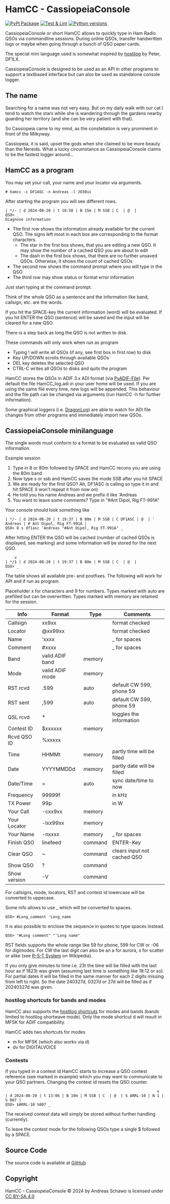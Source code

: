 HamCC - CassiopeiaConsole
=========================

[![PyPI Package](https://img.shields.io/pypi/v/hamcc?color=%2334D058&label=PyPI%20Package)](https://pypi.org/project/hamcc)
[![Test & Lint](https://github.com/gitandy/HamCC/actions/workflows/python-test.yml/badge.svg)](https://github.com/gitandy/HamCC/actions/workflows/python-test.yml)
[![Python versions](https://img.shields.io/pypi/pyversions/hamcc.svg?color=%2334D058&label=Python)](https://pypi.org/project/hamcc)

CassiopeiaConsole or short HamCC allows to quickly type in Ham Radio QSOs via commandline sessions.
During online QSOs, transfer handwritten logs or maybe when going through a bunch of QSO paper cards.

The special mini language used is somewhat inspired by [hostilog](https://df1lx.darc.de/hosti-logger/) by Peter, DF1LX.

CassiopeiaConsole is designed to be used as an API in other programs to support a textbased interface 
but can also be used as standalone console logger.

The name
--------
Searching for a name was not very easy. But on my daily walk with our cat I tend to watch the stars while she 
is wandering through the gardens nearby guarding her territory (and she can be very patient with that).

So Cassiopeia came to my mind, as the constellation is very prominent in front of the Milkyway.

Cassiopeia, it is said, upset the gods when she claimed to be more beauty than the Nereids.
What a lucky circumstance as CassiopeiaConsole claims to be the fastest logger around...

HamCC as a program
--------------------
You may set your call, your name and your locator via arguments.

    # hamcc -c DF1ASC -n Andreas -l JO30ui

After starting the program you will see different rows.

    | */- | d 2024-08-20 | t 18:58 | B 15m | M SSB | C  | @  |
    QSO> _ 
    Diagnose information

- The first row shows the information already available for the current QSO. 
  The signs left most in each box are corresponding to the format characters.
  - The star in the first box shows, that you are editing a new QSO. 
    It may show the number of a cached QSO you are about to edit
  - The dash in the first box shows, that there are no further unsaved QSOs. 
    Otherwise, it shows the count of cached QSOs
- The second row shows the command prompt where you will type in the QSO
- The third row may show status or format error information

Just start typing at the command prompt.

Think of the whole QSO as a sentence and the information like band, callsign, etc. are the words.

If you hit the SPACE-key the current information (word) will be evaluated.
If you hit ENTER the QSO (sentence) will be saved and the input will be cleared for a new QSO.

There is a step back as long the QSO is not written to disk.

These commands will only work when run as program
* Typing ! will write all QSOs (if any, see first box in first row) to disk
* Key UP/DOWN scrolls through available QSOs
* DEL key deletes the selected QSO
* CTRL-C writes all QSOs to disks and quits the program

HamCC stores the QSOs in ADIF 3.x ADI format (via [PyADIF-File](https://github.com/gitandy/PyADIF-File#pyadif-file)).
Per default the file HamCC_log.adi in your user home will be used. If you are using the same file every time, 
new logs will be appended. 
This behaviour and the file path can be changed via arguments (run HamCC -h for further information).

Some graphical loggers (i.e. [DragonLog](https://github.com/gitandy/DragonLog?tab=readme-ov-file#dragonlog)) are 
able to watch for ADI file changes from other programs and immediately import new QSOs.

CassiopeiaConsole minilanguage
------------------------------
The single words must conform to a format to be evaluated as valid QSO information.

Example session

1. Type in 8 or 80m followed by SPACE and HamCC recons you are using the 80m band 
2. Now type s or ssb and HamCC saves the mode SSB after you hit SPACE
3. We are ready for the first QSO? Ah, DF1ASC is calling so type it in and hit SPACE (I won't repeat it from now on)
4. He told you his name Andreas and we prefix it like 'Andreas
5. You want to leave some comments? Type in "#Ant Dipol, Rig FT-991A"

Your console should look something like

    | */- | d 2024-08-20 | t 19:37 | B 80m | M SSB | C DF1ASC | @  | ' Andreas | # Ant Dipol, Rig FT-991A |
    QSO> 8 s df1asc 'Andreas "#Ant Dipol, Rig FT-991A" _

After hitting ENTER the QSO will be cached (number of cached QSOs is displayed, see marking) and some 
information will be stored for the next QSO.

        v
    | */1 | d 2024-08-20 | t 19:37 | B 80m | M SSB | C  | @  |
    QSO> _

The table shows all available pre- and postfixes. The following will work for API and if run as program.

Placeholder x for characters and 9 for numbers.
Types marked with auto are prefilled but can be overwritten. Types marked with memory are retained for the session.

| Info         | Format          | Type    | Comments                    |
|--------------|-----------------|---------|-----------------------------|
| Callsign     | xx9xx           |         | format checked              |
| Locator      | @xx99xx         |         | format checked              |
| Name         | 'xxxx           |         | _ for spaces                |
| Comment      | #xxxx           |         | _ for spaces                |
| Band         | valid ADIF band | memory  |                             |
| Mode         | valid ADIF mode | memory  |                             | 
| RST rcvd     | .599            | auto    | default CW 599, phone 59    |
| RST sent     | ,599            | auto    | default CW 599, phone 59    |
| QSL rcvd     | *               |         | toggles the information     |
| Contest ID   | $xxxxxx         | memory  |                             |
| Rcvd QSO ID  | %xxxxx          |         |                             |
| Time         | HHMMt           | memory  | partly time will be filled  |
| Date         | YYYYMMDDd       | memory  | partly date will be filled  |
| Date/Time    | =               | auto    | sync date/time to now       |
| Frequency    | 99999f          |         | in kHz                      |
| TX Power     | 99p             |         | in W                        | 
| Your Call    | -cxx9xx         | memory  |                             | 
| Your Locator | -lxx99xx        | memory  |                             | 
| Your Name    | -nxxxx          | memory  | _ for spaces                |
| Finish QSO   | linefeed        | command | ENTER-Key                   |
| Clear QSO    | ~               | command | clears input not cached QSO |
| Show QSO     | ?               | command |                             |
| Show version | -V              | command |                             |

For callsigns, mode, locators, RST and contest id lowercase will be converted to uppecase.

Some info allows to use _ which will be converted to spaces. 

    QSO> #Long_comment 'Long_name

It is also possible to enclose the sequence in quotes to type spaces instead.

    QSO> "#Long comment" "'Long name"

RST fields supports the whole range like 59 for phone, 599 for CW or -06 for digimodes. 
For CW the last digit can also be an a for aurora, s for scatter or alike 
(see [R-S-T System](https://en.wikipedia.org/wiki/R-S-T_system) on Wikipedia).

If you only give minutes to time i.e. 23t the time will be filled with the last hour as if 1823t was given 
(assuming last time is something like 18:12 or so).
For partial dates it will be filled in the same manner for each 2 digits missing from left to right. 
So the date 240327d, 0327d or 27d will be filled as if 20240327d was given.

### hostilog shortcuts for bands and modes
HamCC also supports the [hostilog shortcuts](https://github.com/gitandy/HamCC/blob/master/HOSTILOG_SHORTCUTS.md]) 
for modes and bands (bands limited to hostilog shortwave mode).
Only the mode shortcut d will result in MFSK for ADIF compatibility.

HamCC adds two shortcuts for modes
* m for MFSK (which also works via d)
* dv for DIGITALVOICE

### Contests
If you typed in a contest id HamCC starts to increase a QSO contest reference (see marked in example)
which you may want to communicate to your QSO partners.
Changing the contest id resets the QSO counter.

                                                                       v
    | d 2024-08-20 | t 13:06 | B 10m | M SSB | C  | @  | $ ARRL-10 | N 1 | % 007 |
    QSO> $ARRL-10 %007 _

The received contest data will simply be stored without further handling (currently).

To leave the contest mode for the following QSOs type a single $ followed by a SPACE.

Source Code
-----------
The source code is available at [GitHub](https://github.com/gitandy/HamCC)

Copyright
---------
HamCC - CassiopeiaConsole &copy; 2024 by Andreas Schawo is licensed under [CC BY-SA 4.0](http://creativecommons.org/licenses/by-sa/4.0/) 
